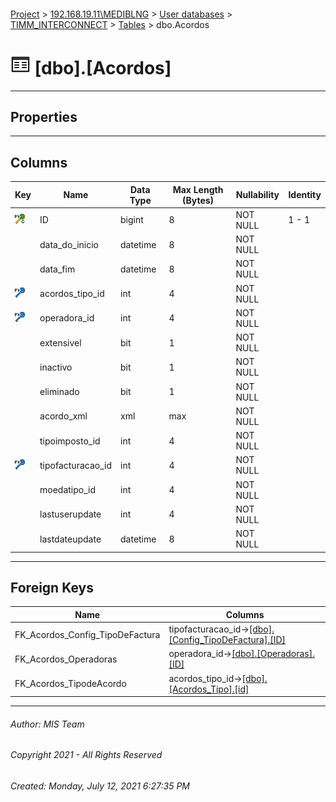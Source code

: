 #### 

[Project](../../../../index.md) > [192.168.19.11\\MEDIBLNG](../../../index.md) > [User databases](../../index.md) > [TIMM_INTERCONNECT](../index.md) > [Tables](Tables.md) > dbo.Acordos

# ![Tables](../../../../Images/Table32.png) [dbo].[Acordos]

---

## <a name="#properties"></a>Properties



---

## <a name="#columns"></a>Columns

| Key | Name | Data Type | Max Length (Bytes) | Nullability | Identity |
|---|---|---|---|---|---|
| [![Cluster Primary Key PK_Acordos_1: ID](../../../../Images/pkcluster.png)](#indexes) | ID | bigint | 8 | NOT NULL | 1 - 1 |
|  | data_do_inicio | datetime | 8 | NOT NULL |  |
|  | data_fim | datetime | 8 | NOT NULL |  |
| [![Foreign Keys FK_Acordos_TipodeAcordo: [dbo].[Acordos_Tipo].acordos_tipo_id](../../../../Images/fk.png)](#foreignkeys) | acordos_tipo_id | int | 4 | NOT NULL |  |
| [![Foreign Keys FK_Acordos_Operadoras: [dbo].[Operadoras].operadora_id](../../../../Images/fk.png)](#foreignkeys) | operadora_id | int | 4 | NOT NULL |  |
|  | extensivel | bit | 1 | NOT NULL |  |
|  | inactivo | bit | 1 | NOT NULL |  |
|  | eliminado | bit | 1 | NOT NULL |  |
|  | acordo_xml | xml | max | NOT NULL |  |
|  | tipoimposto_id | int | 4 | NOT NULL |  |
| [![Foreign Keys FK_Acordos_Config_TipoDeFactura: [dbo].[Config_TipoDeFactura].tipofacturacao_id](../../../../Images/fk.png)](#foreignkeys) | tipofacturacao_id | int | 4 | NOT NULL |  |
|  | moedatipo_id | int | 4 | NOT NULL |  |
|  | lastuserupdate | int | 4 | NOT NULL |  |
|  | lastdateupdate | datetime | 8 | NOT NULL |  |


---

## <a name="#foreignkeys"></a>Foreign Keys

| Name | Columns |
|---|---|
| FK_Acordos_Config_TipoDeFactura | tipofacturacao_id->[[dbo].[Config_TipoDeFactura].[ID]](Config_TipoDeFactura.md) |
| FK_Acordos_Operadoras | operadora_id->[[dbo].[Operadoras].[ID]](Operadoras.md) |
| FK_Acordos_TipodeAcordo | acordos_tipo_id->[[dbo].[Acordos_Tipo].[id]](Acordos_Tipo.md) |


---

###### Author:  MIS Team

###### Copyright 2021 - All Rights Reserved

###### Created: Monday, July 12, 2021 6:27:35 PM

